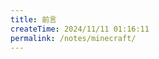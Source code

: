 ```yaml
---
title: 前言
createTime: 2024/11/11 01:16:11
permalink: /notes/minecraft/
---
```


<CardGrid>
    <LinkCard icon="https://kubejs.com/img/logo/48.png" title="KubeJS" href="/notes/minecraft/kubejs/" />
    <LinkCard icon="https://zh.minecraft.wiki/images/Wiki.png?21467" title="Minecraft Misc" href="/notes/minecraft/misc/" />
</CardGrid>